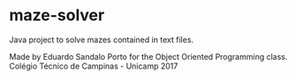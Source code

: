 # maze-solver
Java project to solve mazes contained in text files.

Made by Eduardo Sandalo Porto for the Object Oriented Programming class.
Colégio Técnico de Campinas - Unicamp
2017
